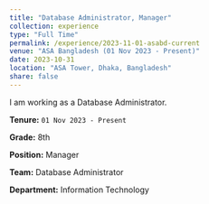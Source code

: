 ```yaml
---
title: "Database Administrator, Manager"
collection: experience
type: "Full Time"
permalink: /experience/2023-11-01-asabd-current
venue: "ASA Bangladesh (01 Nov 2023 - Present)"
date: 2023-10-31
location: "ASA Tower, Dhaka, Bangladesh"
share: false
---
```


I am working as a Database Administrator.

**Tenure:** `01 Nov 2023 - Present`

**Grade:** 8th

**Position:** Manager

**Team:** Database Administrator

**Department:** Information Technology

